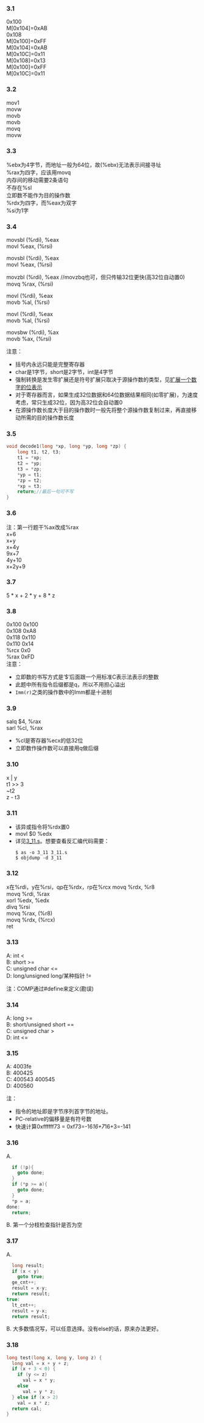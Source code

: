 ### 3.1
0x100 <br>M[0x104]=0xAB<br> 0x108<br> M[0x100]=0xFF<br> M[0x104]=0xAB<br> M[0x10C]=0x11<br> M[0x108]=0x13<br> M[0x100]=0xFF<br> M[0x10C]=0x11

### 3.2 
mov1<br>
movw<br>
movb<br>
movb<br>
movq<br>
movw<br>

### 3.3
%ebx为4字节，而地址一般为64位，故(%ebx)无法表示间接寻址<br>
%rax为四字，应该用movq<br>
内存间的移动需要2条语句<br>
不存在\%sl<br>
立即数不能作为目的操作数<br>
%rdx为四字，而%eax为双字<br>
%si为1字

### 3.4
movsbl (%rdi), %eax<br>
movl %eax, (%rsi)<br>

movsbl (%rdi), %eax<br>
movl %eax, (%rsi)<br>

movzbl (%rdi), %eax //movzbq也可，但只传输32位更快(高32位自动置0)<br>
movq %rax, (%rsi)<br>

movl (%rdi), %eax<br>
movb %al, (%rsi)<br>

movl (%rdi), %eax<br>
movb %al, (%rsi)<br>

movsbw (%rdi), %ax<br>
movb %ax, (%rsi)<br>

注意：
- 括号内永远只能是完整寄存器
- char是1字节，short是2字节，int是4字节
- 强制转换是发生零扩展还是符号扩展只取决于源操作数的类型，见[扩展一个数字的位表示](../02_信息的表示和处理.md#2.6-扩展一个数字的位表示)
- 对于寄存器而言，如果生成32位数据和64位数据结果相同(如零扩展)，为速度考虑，常只生成32位，因为高32位会自动置0
- 在源操作数长度大于目的操作数时一般先将整个源操作数复制过来，再直接移动所需的目的操作数长度

### 3.5
```cpp
void decode1(long *xp, long *yp, long *zp) {
    long t1, t2, t3;
    t1 = *xp;
    t2 = *yp;
    t3 = *zp;
    *yp = t1;
    *zp = t2;
    *xp = t3;
    return;//最后一句可不写
}
```

### 3.6
注：第一行题干%ax改成%rax<br>
x+6<br>
x+y<br>
x+4y<br>
9x+7<br>
4y+10<br>
x+2y+9

### 3.7
5 * x + 2 * y + 8 * z

### 3.8
0x100 0x100<br>
0x108 0xA8<br>
0x118 0x110<br>
0x110 0x14<br>
%rcx 0x0<br>
%rax 0xFD<br>
注意：
- 立即数的书写方式是‘\$’后面跟一个用标准C表示法表示的整数
- 此题中所有指令后缀都是q，所以不用担心溢出
- ```Imm(r)```之类的操作数中的Imm都是十进制

### 3.9
salq $4, %rax<br>
sarl %cl, %rax<br>

- %cl是寄存器%ecx的低32位
- 立即数作操作数可以直接用q做后缀

### 3.10
x | y<br>
t1 >> 3<br>
~t2<br>
z - t3

### 3.11
- 该异或指令将%rdx置0
- movl $0 %edx
- 详见[3_11.s](../src/03/3_11.s)。想要查看反汇编代码需要：
  ```shell
  $ as -o 3_11 3_11.s
  $ objdump -d 3_11
  ```

### 3.12
x在%rdi，y在%rsi，qp在%rdx，rp在%rcx
movq %rdx, %r8<br>
movq %rdi, %rax<br>
xorl %edx, %edx<br>
divq %rsi<br>
movq %rax, (%r8)<br>
movq %rdx, (%rcx)<br>
ret

### 3.13 
A: int < <br>
B: short >= <br>
C: unsigned char <= <br>
D: long/unsigned long/某种指针 !=


注：COMP通过#define来定义(勘误)

### 3.14
A: long >= <br>
B: short/unsigned short == <br>
C: unsigned char > <br>
D: int <=

### 3.15
A: 4003fe <br>
B: 400425 <br>
C: 400543 400545 <br>
D: 400560 <br>

注： 
- 指令的地址即是字节序列首字节的地址。
- PC-relative的偏移量是有符号数
- 快速计算0xffffff73 = 0xf73=-16*16+7*16+3=-141

### 3.16
A.
```cpp
  if (!p){
    goto done;
  }
  if (*p >= a){
    goto done;
  }
  *p = a;
done:
  return;
```
B. 第一个分枝检查指针是否为空

### 3.17
A.
```cpp
  long result;
  if (x < y)
    goto true;
  ge_cnt++;
  result = x-y;
  return result;
true:
  lt_cnt++;
  result = y-x;
  return result;
```
B.
大多数情况写，可以任意选择。没有else的话，原来办法更好。
### 3.18
```cpp
long test(long x, long y, long z) {
  long val = x + y + z;
  if (x + 3 < 0) {
    if (y <= z) 
      val = x * y;
    else 
      val = y * z;
  } else if (x > 2)
    val = x * z;
  return cal;
}
